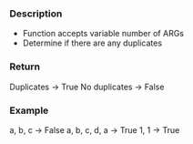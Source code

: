 ### Description
- Function accepts variable number of ARGs
- Determine if there are any duplicates

### Return
Duplicates -> True
No duplicates -> False

### Example
a, b, c -> False
a, b, c, d, a -> True
1, 1 -> True